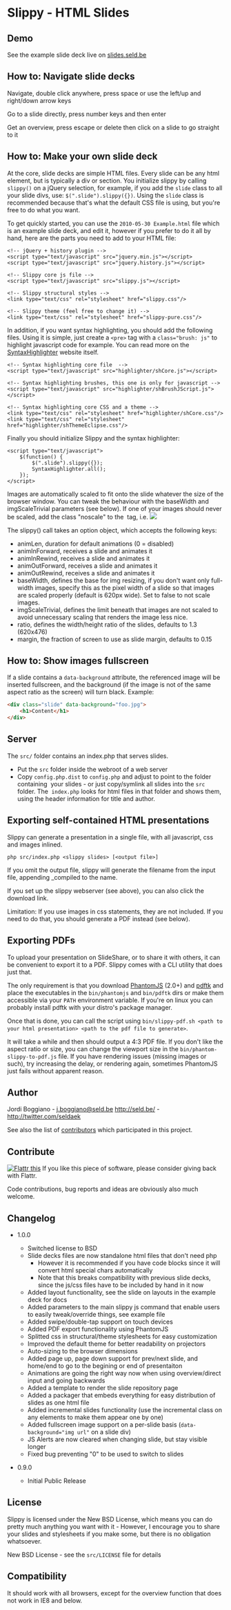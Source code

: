 Slippy - HTML Slides
====================

Demo
----

See the example slide deck live on [slides.seld.be](http://slides.seld.be/?file=2010-05-30+Example.html)

How to: Navigate slide decks
----------------------------

Navigate, double click anywhere, press space or use the left/up and right/down arrow keys

Go to a slide directly, press number keys and then enter

Get an overview, press escape or delete then click on a slide to go straight to it

How to: Make your own slide deck
--------------------------------

At the core, slide decks are simple HTML files. Every slide can be any html element,
but is typically a div or section. You initialize slippy by calling `slippy()` on a
jQuery selection, for example, if you add the `slide` class to all your slide divs,
use: `$(".slide").slippy({})`. Using the `slide` class is recommended because that's
what the default CSS file is using, but you're free to do what you want.

To get quickly started, you can use the `2010-05-30 Example.html` file which is an
example slide deck, and edit it, however if you prefer to do it all by hand, here are
the parts you need to add to your HTML file:

    <!-- jQuery + history plugin -->
    <script type="text/javascript" src="jquery.min.js"></script>
    <script type="text/javascript" src="jquery.history.js"></script>

    <!-- Slippy core js file -->
    <script type="text/javascript" src="slippy.js"></script>

    <!-- Slippy structural styles -->
    <link type="text/css" rel="stylesheet" href="slippy.css"/>

    <!-- Slippy theme (feel free to change it) -->
    <link type="text/css" rel="stylesheet" href="slippy-pure.css"/>

In addition, if you want syntax highlighting, you should add the following files.
Using it is simple, just create a `<pre>` tag with a `class="brush: js"` to highlight
javascript code for example. You can read more on the
[SyntaxHighlighter](http://alexgorbatchev.com/SyntaxHighlighter/) website itself.

    <!-- Syntax highlighting core file  -->
    <script type="text/javascript" src="highlighter/shCore.js"></script>

    <!-- Syntax highlighting brushes, this one is only for javascript -->
    <script type="text/javascript" src="highlighter/shBrushJScript.js"></script>

    <!-- Syntax highlighting core CSS and a theme -->
    <link type="text/css" rel="stylesheet" href="highlighter/shCore.css"/>
    <link type="text/css" rel="stylesheet" href="highlighter/shThemeEclipse.css"/>

Finally you should initialize Slippy and the syntax highlighter:

    <script type="text/javascript">
        $(function() {
            $(".slide").slippy({});
            SyntaxHighlighter.all();
        });
    </script>

Images are automatically scaled to fit onto the slide whatever the size of the
browser window. You can tweak the behaviour with the baseWidth and imgScaleTrivial
parameters (see below). If one of your images should never be scaled, add the class
"noscale" to the <img> tag, i.e. <img src="text.png" class="noscale"/>

The slippy() call takes an option object, which accepts the following keys:

- animLen, duration for default animations (0 = disabled)
- animInForward, receives a slide and animates it
- animInRewind, receives a slide and animates it
- animOutForward, receives a slide and animates it
- animOutRewind, receives a slide and animates it
- baseWidth, defines the base for img resizing, if you don't want only
  full-width images, specify this as the pixel width of a slide so that
  images are scaled properly (default is 620px wide). Set to false to not scale images.
- imgScaleTrivial, defines the limit beneath that images are not scaled to avoid
  unnecessary scaling that renders the image less nice.
- ratio, defines the width/height ratio of the slides, defaults to 1.3 (620x476)
- margin, the fraction of screen to use as slide margin, defaults to 0.15

How to: Show images fullscreen
------------------------------

If a slide contains a `data-background` attribute, the referenced image will be
inserted fullscreen, and the background (if the image is not of the same aspect ratio
as the screen) will turn black. Example:

```html
<div class="slide" data-background="foo.jpg">
    <h1>Content</h1>
</div>
```

Server
------

The `src/` folder contains an index.php that serves slides.

- Put the `src` folder inside the webroot of a web server
- Copy `config.php.dist` to `config.php` and adjust to point to the folder containing
  your slides - or just copy/symlink all slides into the `src` folder. The
  `index.php` looks for html files in that folder and shows them, using the
  header information for title and author.

Exporting self-contained HTML presentations
-------------------------------------------

Slippy can generate a presentation in a single file, with all javascript, css
and images inlined.

    php src/index.php <slippy slides> [<output file>]

If you omit the output file, slippy will generate the filename from the input
file, appending _compiled to the name.

If you set up the slippy webserver (see above), you can also click the download link.

Limitation: If you use images in css statements, they are not included. If you
need to do that, you should generate a PDF instead (see below).

Exporting PDFs
--------------

To upload your presentation on SlideShare, or to share it with others, it can be convenient to
export it to a PDF. Slippy comes with a CLI utility that does just that.

The only requirement is that you download [PhantomJS](http://code.google.com/p/phantomjs/downloads/list) (2.0+)
and [pdftk](http://www.pdflabs.com/tools/pdftk-the-pdf-toolkit/) and place the executables in the `bin/phantomjs`
and `bin/pdftk` dirs or make them accessible via your `PATH` environment variable. If you're on linux you can
probably install pdftk with your distro's package manager.

Once that is done, you can call the script using `bin/slippy-pdf.sh <path to your html presentation> <path to the pdf file to generate>`.

It will take a while and then should output a 4:3 PDF file. If you don't like the aspect ratio or size,
you can change the viewport size in the `bin/phantom-slippy-to-pdf.js` file. If you have rendering issues (missing
images or such), try increasing the delay, or rendering again, sometimes PhantomJS just fails without apparent reason.

Author
------

Jordi Boggiano - <j.boggiano@seld.be>
<http://seld.be/> - <http://twitter.com/seldaek>

See also the list of [contributors](https://github.com/Seldaek/slippy/contributors) which participated in this project.

Contribute
----------

<a href="http://flattr.com/thing/14125/Slippy-HTML-Presentations" target="_blank"><img src="http://api.flattr.com/button/button-static-50x60.png" title="Flattr this" border="0" /></a> If you like this piece of software, please consider giving back with Flattr.

Code contributions, bug reports and ideas are obviously also much welcome.

Changelog
---------

- 1.0.0
  - Switched license to BSD
  - Slide decks files are now standalone html files that don't need php
    - However it is recommended if you have code blocks since it will convert html special chars automatically
    - Note that this breaks compatibility with previous slide decks, since the js/css files have to be included by hand in it now
  - Added layout functionality, see the slide on layouts in the example deck for docs
  - Added parameters to the main slippy js command that enable users to easily tweak/override things, see example file
  - Added swipe/double-tap support on touch devices
  - Added PDF export functionality using PhantomJS
  - Splitted css in structural/theme stylesheets for easy customization
  - Improved the default theme for better readability on projectors
  - Auto-sizing to the browser dimensions
  - Added page up, page down support for prev/next slide, and home/end to go to the begining or end of presentaiton
  - Animations are going the right way now when using overview/direct input and going backwards
  - Added a template to render the slide repository page
  - Added a packager that embeds everything for easy distribution of slides as one html file
  - Added incremental slides functionality (use the incremental class on any elements to make them appear one by one)
  - Added fullscreen image support on a per-slide basis (`data-background="img url"` on a slide div)
  - JS Alerts are now cleared when changing slide, but stay visible longer
  - Fixed bug preventing "0" to be used to switch to slides

- 0.9.0
  - Initial Public Release

License
-------

Slippy is licensed under the New BSD License, which means you can do pretty much anything you want with it - However, I encourage you to share your slides and stylesheets if you make some, but there is no obligation whatsoever.

New BSD License - see the `src/LICENSE` file for details

Compatibility
-------------

It should work with all browsers, except for the overview function that does not work in IE8 and below.
